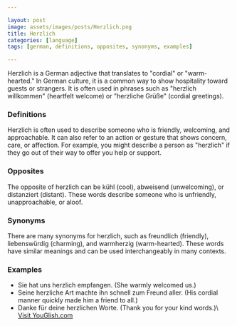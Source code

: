 ```yaml
---

layout: post
image: assets/images/posts/Herzlich.png
title: Herzlich
categories: [language]
tags: [german, definitions, opposites, synonyms, examples]

---
```


Herzlich is a German adjective that translates to "cordial" or "warm-hearted." In German culture, it is a common way to show hospitality toward guests or strangers. It is often used in phrases such as "herzlich willkommen" (heartfelt welcome) or "herzliche Grüße" (cordial greetings).

### Definitions

Herzlich is often used to describe someone who is friendly, welcoming, and approachable. It can also refer to an action or gesture that shows concern, care, or affection. For example, you might describe a person as "herzlich" if they go out of their way to offer you help or support.

### Opposites

The opposite of herzlich can be kühl (cool), abweisend (unwelcoming), or distanziert (distant). These words describe someone who is unfriendly, unapproachable, or aloof.

### Synonyms

There are many synonyms for herzlich, such as freundlich (friendly), liebenswürdig (charming), and warmherzig (warm-hearted). These words have similar meanings and can be used interchangeably in many contexts.

### Examples

- Sie hat uns herzlich empfangen. (She warmly welcomed us.)
- Seine herzliche Art machte ihn schnell zum Freund aller. (His cordial manner quickly made him a friend to all.)
- Danke für deine herzlichen Worte. (Thank you for your kind words.)\ <a id="yg-widget-0" class="youglish-widget" data-query="Herzlich" data-lang="german" data-components="8412" data-auto-start="0" data-bkg-color="theme_light" data-title="How%20to%20pronounce%20Herzlich%20in%20German"  rel="nofollow" href="https://youglish.com">Visit YouGlish.com</a><script async src="https://youglish.com/public/emb/widget.js" charset="utf-8"></script>